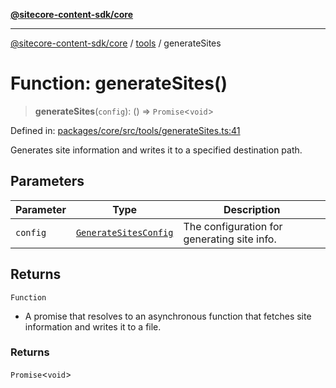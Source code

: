 [**@sitecore-content-sdk/core**](../../README.md)

***

[@sitecore-content-sdk/core](../../README.md) / [tools](../README.md) / generateSites

# Function: generateSites()

> **generateSites**(`config`): () => `Promise`\<`void`\>

Defined in: [packages/core/src/tools/generateSites.ts:41](https://github.com/Sitecore/xmc-jss-dev/blob/f62fda45ad3407dd6bbe9ef6536a99934293651e/packages/core/src/tools/generateSites.ts#L41)

Generates site information and writes it to a specified destination path.

## Parameters

| Parameter | Type | Description |
| ------ | ------ | ------ |
| `config` | [`GenerateSitesConfig`](../type-aliases/GenerateSitesConfig.md) | The configuration for generating site info. |

## Returns

`Function`

- A promise that resolves to an asynchronous function that fetches site information and writes it to a file.

### Returns

`Promise`\<`void`\>
